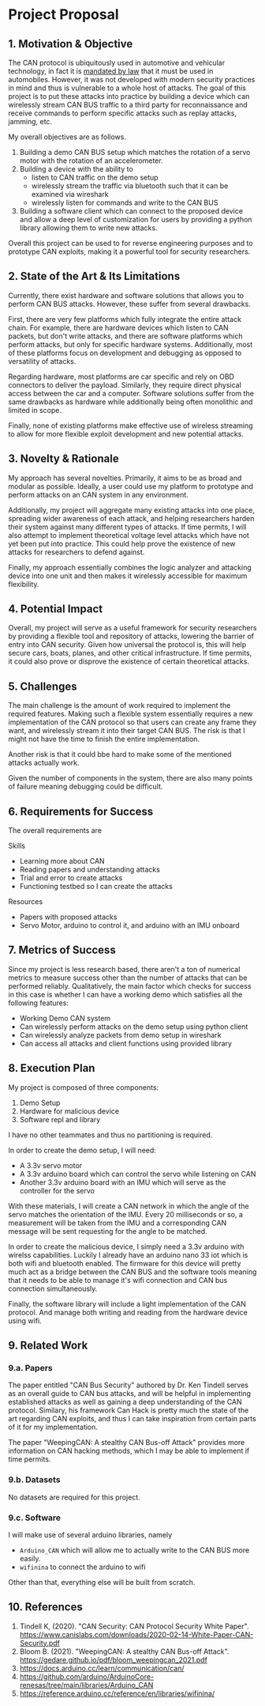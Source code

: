 # Project Proposal

## 1. Motivation & Objective

The CAN protocol is ubiquitously used in automotive and vehicular technology, in fact it is [mandated by law](https://law.stackexchange.com/questions/1317/since-when-is-can-bus-mandatory-for-new-vehicles) that it must be used in automobiles. However, it was not developed with modern security practices in mind and thus is vulnerable to a whole host of attacks. The goal of this project is to put these attacks into practice by building a device which can wirelessly stream CAN BUS traffic to a third party for reconnaissance and receive commands to perform specific attacks such as replay attacks, jamming, etc.  

My overall objectives are as follows.
1. Building a demo CAN BUS setup which matches the rotation of a servo motor with the rotation of an accelerometer.
2. Building a device with the ability to
	- listen to CAN traffic on the demo setup
	- wirelessly stream the traffic via bluetooth such that it can be examined via wireshark
	- wirelessly listen for commands and write to the CAN BUS
3. Building a software client which can connect to the proposed device and allow a deep level of customization for users by providing a python library allowing them to write new attacks.

Overall this project can be used to for reverse engineering purposes and to prototype CAN exploits, making it a powerful tool for security researchers.

## 2. State of the Art & Its Limitations

<!-- How is it done today, and what are the limits of current practice? -->

Currently, there exist hardware and software solutions that allows you to perform CAN BUS attacks. However, these suffer from several drawbacks.

First, there are very few platforms which fully integrate the entire attack chain. For example, there are hardware devices which listen to CAN packets, but don't write attacks, and there are software platforms which perform attacks, but only for specific hardware systems. Additionally, most of these platforms focus on development and debugging as opposed to versatility of attacks.

Regarding hardware, most platforms are car specific and rely on OBD connectors to deliver the payload. Similarly, they require direct physical access between the car and a computer. Software solutions suffer from the same drawbacks as hardware while additionally being often monolithic and limited in scope.

Finally, none of existing platforms make effective use of wireless streaming to allow for more flexible exploit development and new potential attacks.

## 3. Novelty & Rationale

<!-- What is new in your approach and why do you think it will be successful? -->

My approach has several novelties. Primarily, it aims to be as broad and modular as possible. Ideally, a user could use my platform to prototype and perform attacks on an CAN system in any environment.

Additionally, my project will aggregate many existing attacks into one place, spreading wider awareness of each attack, and helping researchers harden their system against many different types of attacks. If time permits, I will also attempt to implement theoretical voltage level attacks which have not yet been put into practice. This could help prove the existence of new attacks for researchers to defend against.

Finally, my approach essentially combines the logic analyzer and attacking device into one unit and then makes it wirelessly accessible for maximum flexibility.

## 4. Potential Impact

<!-- If the project is successful, what difference will it make, both technically and broadly? -->

Overall, my project will serve as a useful framework for security researchers by providing a flexible tool and repository of attacks, lowering the barrier of entry into CAN security. Given how universal the protocol is, this will help secure cars, boats, planes, and other critical infrastructure. If time permits, it could also prove or disprove the existence of certain theoretical attacks.

## 5. Challenges

<!-- What are the challenges and risks? -->

The main challenge is the amount of work required to implement the required features. Making such a flexible system essentially requires a new implementation of the CAN protocol so that users can create any frame they want, and wirelessly stream it into their target CAN BUS. The risk is that I might not have the time to finish the entire implementation.

Another risk is that it could bbe hard to make some of the mentioned attacks actually work.

Given the number of components in the system, there are also many points of failure meaning debugging could be difficult.

## 6. Requirements for Success

<!-- What skills and resources are necessary to perform the project? -->

The overall requirements are 

Skills
- Learning more about CAN
- Reading papers and understanding attacks
- Trial and error to create attacks
- Functioning testbed so I can create the attacks

Resources
- Papers with proposed attacks
- Servo Motor, arduino to control it, and arduino with an IMU onboard

## 7. Metrics of Success

<!-- What are metrics by which you would check for success? -->

Since my project is less research based, there aren't a ton of numerical metrics to measure success other than the number of attacks that can be performed reliably. Qualitatively, the main factor which checks for success in this case is whether I can have a working demo which satisfies all the following features:

- Working Demo CAN system
- Can wirelessly perform attacks on the demo setup using python client
- Can wirelessly analyze packets from demo setup in wireshark
- Can access all attacks and client functions using provided library

## 8. Execution Plan

<!-- Describe the key tasks in executing your project, and in case of team project describe how will you partition the tasks. -->

My project is composed of three components:

1. Demo Setup
2. Hardware for malicious device
3. Software repl and library

I have no other teammates and thus no partitioning is required.

In order to create the demo setup, I will need:
- A 3.3v servo motor
- A 3.3v arduino board which can control the servo while listening on CAN
- Another 3.3v arduino board with an IMU which will serve as the controller for the servo

With these materials, I will create a CAN network in which the angle of the servo matches the orientation of the IMU. Every 20 milliseconds or so, a measurement will be taken from the IMU and a corresponding CAN message will be sent requesting for the angle to be matched.

In order to create the malicious device, I simply need a 3.3v arduino with wirelss capabilities. Luckily I already have an arduino nano 33 iot which is both wifi and bluetooth enabled. The firmware for this device will pretty much act as a bridge between the CAN BUS and the software tools meaning that it needs to be able to manage it's wifi connection and CAN bus connection simultaneously.

Finally, the software library will include a light implementation of the CAN protocol. And manage both writing and reading from the hardware device using wifi.

## 9. Related Work

### 9.a. Papers

<!-- List the key papers that you have identified relating to your project idea, and describe how they related to your project. Provide references (with full citation in the References section below). -->

The paper entitled "CAN Bus Security" authored by Dr. Ken Tindell serves as an overall guide to CAN bus attacks, and will be helpful in implementing established attacks as well as gaining a deep understanding of the CAN protocol. Similary, his framework Can Hack is pretty much the state of the art regarding CAN exploits, and thus I can take inspiration from certain parts of it for my implementation.

The paper "WeepingCAN: A stealthy CAN Bus-off Attack" provides more information on CAN hacking methods, which I may be able to implement if time permits.

### 9.b. Datasets

<!-- List datasets that you have identified and plan to use. Provide references (with full citation in the References section below). -->

No datasets are required for this project.

### 9.c. Software

<!-- List software that you have identified and plan to use. Provide references (with full citation in the References section below). -->

I will make use of several arduino libraries, namely

- `Arduino_CAN` which will allow me to actually write to the CAN BUS more easily. 
- `wifinina` to connect the arduino to wifi

Other than that, everything else will be built from scratch.

## 10. References

<!-- List references correspondign to citations in your text above. For papers please include full citation and URL. For datasets and software include name and URL. -->

1. Tindell K, (2020). "CAN Security: CAN Protocol Security White Paper". https://www.canislabs.com/downloads/2020-02-14-White-Paper-CAN-Security.pdf
2. Bloom B. (2021). "WeepingCAN: A stealthy CAN Bus-off Attack". https://gedare.github.io/pdf/bloom_weepingcan_2021.pdf
3. https://docs.arduino.cc/learn/communication/can/
4. https://github.com/arduino/ArduinoCore-renesas/tree/main/libraries/Arduino_CAN
5. https://reference.arduino.cc/reference/en/libraries/wifinina/ 